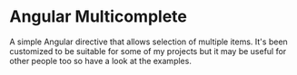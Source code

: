 Angular Multicomplete
================

A simple Angular directive that allows selection of multiple items. 
It's been customized to be suitable for some of my projects but it may be useful for other people too so have a look at the examples.
